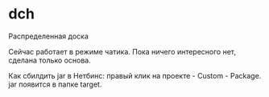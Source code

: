 dch
===

Распределенная доска

Сейчас работает в режиме чатика. Пока ничего интересного нет, сделана только основа.

Как сбилдить jar в Нетбинс: правый клик на проекте - Custom - Package. jar появится в папке target.
